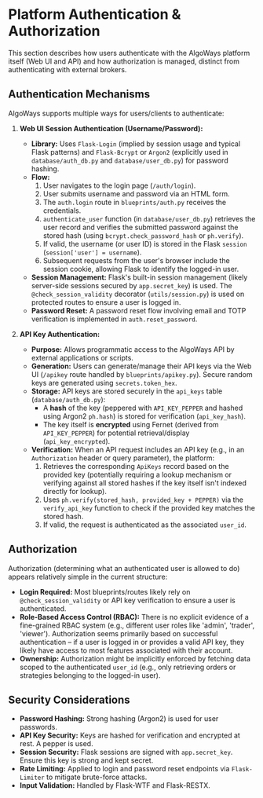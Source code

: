 # Platform Authentication & Authorization

This section describes how users authenticate with the AlgoWays platform itself (Web UI and API) and how authorization is managed, distinct from authenticating with external brokers.

## Authentication Mechanisms

AlgoWays supports multiple ways for users/clients to authenticate:

1.  **Web UI Session Authentication (Username/Password):**
    *   **Library:** Uses `Flask-Login` (implied by session usage and typical Flask patterns) and `Flask-Bcrypt` or `Argon2` (explicitly used in `database/auth_db.py` and `database/user_db.py`) for password hashing.
    *   **Flow:**
        1.  User navigates to the login page (`/auth/login`).
        2.  User submits username and password via an HTML form.
        3.  The `auth.login` route in `blueprints/auth.py` receives the credentials.
        4.  `authenticate_user` function (in `database/user_db.py`) retrieves the user record and verifies the submitted password against the stored hash (using `bcrypt.check_password_hash` or `ph.verify`).
        5.  If valid, the username (or user ID) is stored in the Flask `session` (`session['user'] = username`).
        6.  Subsequent requests from the user's browser include the session cookie, allowing Flask to identify the logged-in user.
    *   **Session Management:** Flask's built-in session management (likely server-side sessions secured by `app.secret_key`) is used. The `@check_session_validity` decorator (`utils/session.py`) is used on protected routes to ensure a user is logged in.
    *   **Password Reset:** A password reset flow involving email and TOTP verification is implemented in `auth.reset_password`.

2.  **API Key Authentication:**
    *   **Purpose:** Allows programmatic access to the AlgoWays API by external applications or scripts.
    *   **Generation:** Users can generate/manage their API keys via the Web UI (`/apikey` route handled by `blueprints/apikey.py`). Secure random keys are generated using `secrets.token_hex`.
    *   **Storage:** API keys are stored securely in the `api_keys` table (`database/auth_db.py`):
        *   A **hash** of the key (peppered with `API_KEY_PEPPER` and hashed using Argon2 `ph.hash`) is stored for verification (`api_key_hash`).
        *   The key itself is **encrypted** using Fernet (derived from `API_KEY_PEPPER`) for potential retrieval/display (`api_key_encrypted`).
    *   **Verification:** When an API request includes an API key (e.g., in an `Authorization` header or query parameter), the platform:
        1.  Retrieves the corresponding `ApiKeys` record based on the provided key (potentially requiring a lookup mechanism or verifying against all stored hashes if the key itself isn't indexed directly for lookup).
        2.  Uses `ph.verify(stored_hash, provided_key + PEPPER)` via the `verify_api_key` function to check if the provided key matches the stored hash.
        3.  If valid, the request is authenticated as the associated `user_id`.

## Authorization

Authorization (determining what an authenticated user is allowed to do) appears relatively simple in the current structure:

*   **Login Required:** Most blueprints/routes likely rely on `@check_session_validity` or API key verification to ensure a user is authenticated.
*   **Role-Based Access Control (RBAC):** There is no explicit evidence of a fine-grained RBAC system (e.g., different user roles like 'admin', 'trader', 'viewer'). Authorization seems primarily based on successful authentication – if a user is logged in or provides a valid API key, they likely have access to most features associated with their account.
*   **Ownership:** Authorization might be implicitly enforced by fetching data scoped to the authenticated `user_id` (e.g., only retrieving orders or strategies belonging to the logged-in user).

## Security Considerations

*   **Password Hashing:** Strong hashing (Argon2) is used for user passwords.
*   **API Key Security:** Keys are hashed for verification and encrypted at rest. A pepper is used.
*   **Session Security:** Flask sessions are signed with `app.secret_key`. Ensure this key is strong and kept secret.
*   **Rate Limiting:** Applied to login and password reset endpoints via `Flask-Limiter` to mitigate brute-force attacks.
*   **Input Validation:** Handled by Flask-WTF and Flask-RESTX.
